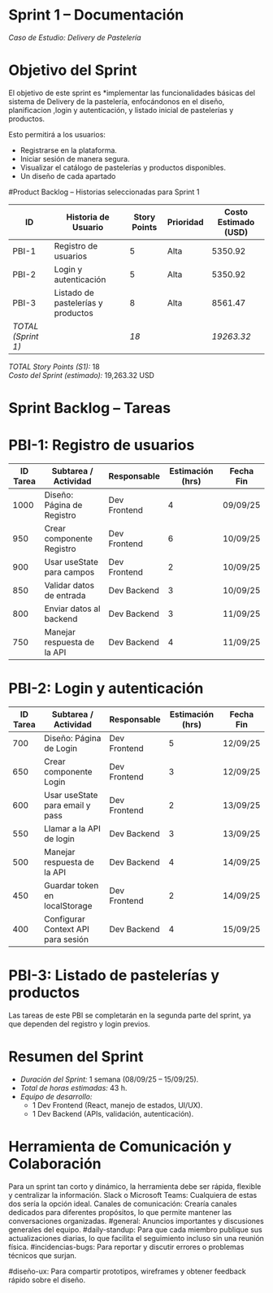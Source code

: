 # Sprint 1 – Documentación  
*Caso de Estudio: Delivery de Pastelería*

#  Objetivo del Sprint  
El objetivo de este sprint es *implementar las funcionalidades básicas del sistema de Delivery de la pastelería, enfocándonos en el diseño, planificacion ,login y autenticación, y listado inicial de pastelerías y productos.  

Esto permitirá a los usuarios:  
- Registrarse en la plataforma.  
- Iniciar sesión de manera segura.  
- Visualizar el catálogo de pastelerías y productos disponibles.
- Un diseño de cada apartado

#Product Backlog – Historias seleccionadas para Sprint 1  

| ID   | Historia de Usuario                  | Story Points | Prioridad | Costo Estimado (USD) |
|------|--------------------------------------|--------------|-----------|-----------------------|
| PBI-1 | Registro de usuarios                 | 5            | Alta      | 5350.92              |
| PBI-2 | Login y autenticación                | 5            | Alta      | 5350.92              |
| PBI-3 | Listado de pastelerías y productos   | 8            | Alta      | 8561.47              |
| *TOTAL (Sprint 1)* | | *18* | | *19263.32* |

*TOTAL Story Points (S1):* 18  
*Costo del Sprint (estimado):* 19,263.32 USD  
 
# Sprint Backlog – Tareas  

# PBI-1: Registro de usuarios  
| ID Tarea | Subtarea / Actividad         | Responsable   | Estimación (hrs) | Fecha Fin |
|----------|------------------------------|---------------|------------------|-----------|
| 1000     | Diseño: Página de Registro   | Dev Frontend  | 4                | 09/09/25 |
| 950      | Crear componente Registro    | Dev Frontend  | 6                | 10/09/25 |
| 900      | Usar useState para campos    | Dev Frontend  | 2                | 10/09/25 |
| 850      | Validar datos de entrada     | Dev Backend   | 3                | 10/09/25 |
| 800      | Enviar datos al backend      | Dev Backend   | 3                | 11/09/25 |
| 750      | Manejar respuesta de la API  | Dev Backend   | 4                | 11/09/25 |

# PBI-2: Login y autenticación  
| ID Tarea | Subtarea / Actividad              | Responsable   | Estimación (hrs) | Fecha Fin |
|----------|-----------------------------------|---------------|------------------|-----------|
| 700      | Diseño: Página de Login           | Dev Frontend  | 5                | 12/09/25 |
| 650      | Crear componente Login            | Dev Frontend  | 3                | 12/09/25 |
| 600      | Usar useState para email y pass   | Dev Frontend  | 2                | 13/09/25 |
| 550      | Llamar a la API de login          | Dev Backend   | 3                | 13/09/25 |
| 500      | Manejar respuesta de la API       | Dev Backend   | 4                | 14/09/25 |
| 450      | Guardar token en localStorage     | Dev Frontend  | 2                | 14/09/25 |
| 400      | Configurar Context API para sesión| Dev Backend   | 4                | 15/09/25 |

# PBI-3: Listado de pastelerías y productos  
Las tareas de este PBI se completarán en la segunda parte del sprint, ya que dependen del registro y login previos.  


# Resumen del Sprint  

- *Duración del Sprint:* 1 semana (08/09/25 – 15/09/25).  
- *Total de horas estimadas:* 43 h.  
- *Equipo de desarrollo:*  
  - 1 Dev Frontend (React, manejo de estados, UI/UX).  
  - 1 Dev Backend (APIs, validación, autenticación).  

# Herramienta de Comunicación y Colaboración
Para un sprint tan corto y dinámico, la herramienta debe ser rápida, flexible y centralizar la información.
Slack o Microsoft Teams: Cualquiera de estas dos sería la opción ideal.
Canales de comunicación: Crearía canales dedicados para diferentes propósitos, lo que permite mantener las conversaciones organizadas.
#general: Anuncios importantes y discusiones generales del equipo.
#daily-standup: Para que cada miembro publique sus actualizaciones diarias, lo que facilita el seguimiento incluso sin una reunión física.
#incidencias-bugs: Para reportar y discutir errores o problemas técnicos que surjan.

#diseño-ux: Para compartir prototipos, wireframes y obtener feedback rápido sobre el diseño.

